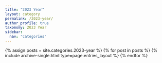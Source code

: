 ```yaml
---
title: "2023 Year"
layout: category
permalink: /2023-year/
author_profile: true
taxonomy: 2023 Year
sidebar:
  nav: "categories"
---
```


{% assign posts = site.categories.2023-year %}
{% for post in posts %} {% include archive-single.html type=page.entries_layout %} {% endfor %}
